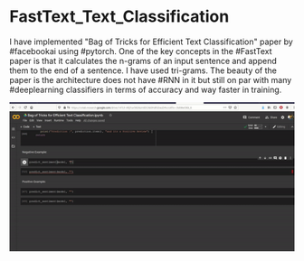 # FastText_Text_Classification


I have implemented "Bag of Tricks for Efficient Text Classification" paper by #facebookai using #pytorch. One of the key concepts in the #FastText paper is that it calculates the n-grams of an input sentence and append them to the end of a sentence. I have used tri-grams. The beauty of the paper is the architecture does not have #RNN in it but still on par with many #deeplearning classifiers in terms of accuracy and way faster in training.      




![alt text](https://github.com/vivekpandian08/FastText_Text_Classification/blob/master/FastText_Text_Classification.gif)
